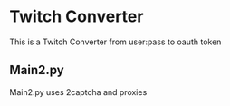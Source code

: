 # Twitch Converter
This is a Twitch Converter from user:pass to oauth token


## Main2.py

Main2.py uses 2captcha and proxies
